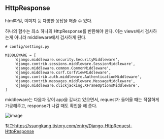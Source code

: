

## HttpResponse

html파일, 이미지 등 다양한 응답을 해줄 수 있다. 

하나의 함수는 최소 하나의 HttpResponse를 반환해야 한다. 이는 views에서 검사하는게 아니라 middleware에서 검사하게 된다. 

```
# config/settings.py

MIDDLEWARE = [
    'django.middleware.security.SecurityMiddleware',
    'django.contrib.sessions.middleware.SessionMiddleware',
    'django.middleware.common.CommonMiddleware',
    'django.middleware.csrf.CsrfViewMiddleware',
    'django.contrib.auth.middleware.AuthenticationMiddleware',
    'django.contrib.messages.middleware.MessageMiddleware',
    'django.middleware.clickjacking.XFrameOptionsMiddleware',
]
```

middleware는 다음과 같이 app을 감싸고 있으면서, request가 들어올 때는 적절하게 가공해주고, response가 나갈 때도 확인을 해 준다.   

![image](https://user-images.githubusercontent.com/15938354/114992179-6c78a280-9ed5-11eb-8f48-bbb15a296aed.png)  


참고:https://ssungkang.tistory.com/entry/Django-HttpRequest-HttpResponse
